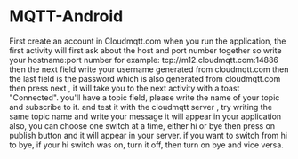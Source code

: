 # MQTT-Android
First create an account in Cloudmqtt.com
when you run the application, the first activity will first ask about the host and port number together so write your hostname:port number 
for example: tcp://m12.cloudmqtt.com:14886
then the next field write your username generated from cloudmqtt.com
then the last field is the password which is also generated from cloudmqtt.com
then press next , it will take you to the next activity with a toast "Connected".
you'll have a topic field, please write the name of your topic and subscribe to it.
and test it with the cloudmqtt server , try writing the same topic name and write your message it will appear in your application
also, you can choose one switch at a time, either hi or bye then press on publish button and it will appear in your server.
if you want to switch from hi to bye, if your hi switch was on, turn it off, then turn on bye and vice versa.